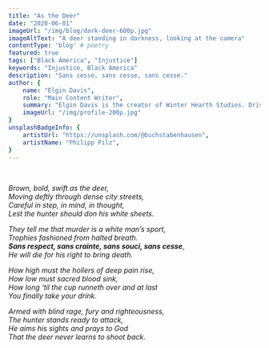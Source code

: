 ```yaml
---
title: "As the Deer"
date: "2020-06-01"
imageUrl: "/img/blog/dark-deer-600p.jpg"
imageAltText: "A deer standing in darkness, looking at the camera"
contentType: 'blog' # poetry
featured: true
tags: ["Black America", "Injustice"]
keywords: "Injustice, Black America"
description: "Sans cesse, sans cesse, sans cesse."
author: {
    name: "Elgin Davis",
    role: "Main Content Writer",
    summary: "Elgin Davis is the creator of Winter Hearth Studios. Driven by a passionate spirit and boundless curiosity, Davis' work seeks to explore the depths of humanity and what it might look like to live a hyper-meaningful existence here on earth.",
    imageUrl: "/img/profile-200p.jpg" 
}
unsplashBadgeInfo: {
    artistUrl: "https://unsplash.com/@buchstabenhausen",
    artistName: "Philipp Pilz",
}
---
```


<br />

*Brown, bold, swift as the deer,* <br />
*Moving deftly through dense city streets,* <br />
*Careful in step, in mind, in thought,* <br />
*Lest the hunter should don his white sheets.* <br />

*They tell me that murder is a white man’s sport,* <br />
*Trophies fashioned from halted breath.* <br />
***Sans respect, sans crainte, sans souci, sans cesse***, <br />
*He will die for his right to bring death.* <br />

*How high must the hollers of deep pain rise,* <br />
*How low must sacred blood sink,* <br />
*How long ‘til the cup runneth over and at last* <br />
*You finally take your drink.* <br />

*Armed with blind rage, fury and righteousness,* <br />
*The hunter stands ready to attack,* <br />
*He aims his sights and prays to God* <br />
*That the deer never learns to shoot back.* <br />

<br />